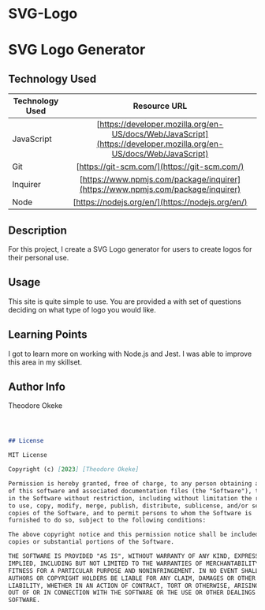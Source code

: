 # SVG-Logo
# SVG Logo Generator
## Technology Used 

| Technology Used         | Resource URL           | 
| ------------- |:-------------:| 
| JavaScript | [https://developer.mozilla.org/en-US/docs/Web/JavaScript](https://developer.mozilla.org/en-US/docs/Web/JavaScript)
| Git | [https://git-scm.com/](https://git-scm.com/) 
| Inquirer | [https://www.npmjs.com/package/inquirer](https://www.npmjs.com/package/inquirer)
| Node | [https://nodejs.org/en/](https://nodejs.org/en/)
## Description 


For this project, I create a SVG Logo generator for users to create logos for their personal use.



## Usage 
This site is quite simple to use. You are provided a with set of questions deciding on what type of logo you would like.


## Learning Points 
I got to learn more on working with Node.js and Jest. I was able to improve this area in my skillset.



## Author Info
Theodore Okeke

```md



## License

MIT License

Copyright (c) [2023] [Theodore Okeke]

Permission is hereby granted, free of charge, to any person obtaining a copy
of this software and associated documentation files (the "Software"), to deal
in the Software without restriction, including without limitation the rights
to use, copy, modify, merge, publish, distribute, sublicense, and/or sell
copies of the Software, and to permit persons to whom the Software is
furnished to do so, subject to the following conditions:

The above copyright notice and this permission notice shall be included in all
copies or substantial portions of the Software.

THE SOFTWARE IS PROVIDED "AS IS", WITHOUT WARRANTY OF ANY KIND, EXPRESS OR
IMPLIED, INCLUDING BUT NOT LIMITED TO THE WARRANTIES OF MERCHANTABILITY,
FITNESS FOR A PARTICULAR PURPOSE AND NONINFRINGEMENT. IN NO EVENT SHALL THE
AUTHORS OR COPYRIGHT HOLDERS BE LIABLE FOR ANY CLAIM, DAMAGES OR OTHER
LIABILITY, WHETHER IN AN ACTION OF CONTRACT, TORT OR OTHERWISE, ARISING FROM,
OUT OF OR IN CONNECTION WITH THE SOFTWARE OR THE USE OR OTHER DEALINGS IN THE
SOFTWARE.